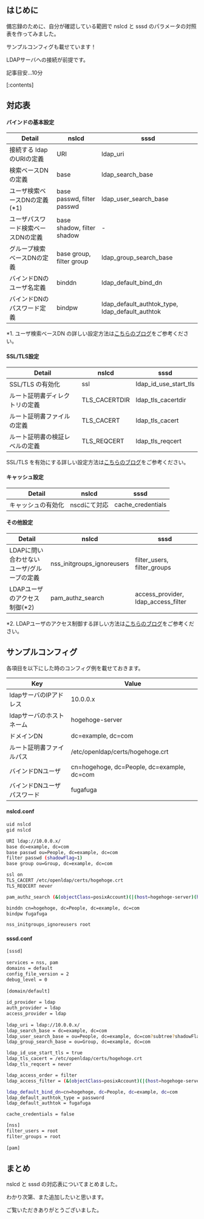 ## はじめに

備忘録のために、自分が確認している範囲で nslcd と sssd のパラメータの対照表を作ってみました。

サンプルコンフィグも載せています！

LDAPサーバへの接続が前提です。

記事目安...10分

[:contents]

## 対応表

#### バインドの基本設定
|Detail|nslcd|sssd|
|---|---|---|
|接続する ldap のURIの定義|URI|ldap_uri|
|検索ベースDNの定義|base|ldap_search_base|
|ユーザ検索ベースDNの定義(*1)|base passwd, filter passwd|ldap_user_search_base|
|ユーザパスワード検索ベースDNの定義|base shadow, filter shadow|-|
|グループ検索ベースDNの定義|base group, filter group|ldap_group_search_base|
|バインドDNのユーザ名定義|binddn|ldap_default_bind_dn|
|バインドDNのパスワード定義|bindpw|ldap_default_authtok_type, ldap_default_authtok|

*1. ユーザ検索ベースDN の詳しい設定方法は[こちらのブログ](https://blog.serverworks.co.jp/sssd-ldap_search_base)をご参考ください。

#### SSL/TLS設定
|Detail|nslcd|sssd|
|---|---|---|
|SSL/TLS の有効化|ssl|ldap_id_use_start_tls|
|ルート証明書ディレクトリの定義|TLS_CACERTDIR|ldap_tls_cacertdir|
|ルート証明書ファイルの定義|TLS_CACERT|ldap_tls_cacert|
|ルート証明書の検証レベルの定義|TLS_REQCERT|ldap_tls_reqcert|

SSL/TLS を有効にする詳しい設定方法は[こちらのブログ](https://blog.serverworks.co.jp/sssd-ldaps)をご参考ください。

#### キャッシュ設定

|Detail|nslcd|sssd|
|---|---|---|
|キャッシュの有効化|nscdにて対応|cache_credentials|

#### その他設定
|Detail|nslcd|sssd|
|---|---|---|
|LDAPに問い合わせないユーザ/グループの定義|nss_initgroups_ignoreusers|filter_users, filter_groups|
|LDAPユーザのアクセス制御(*2)|pam_authz_search|access_provider, ldap_access_filter|

*2. LDAPユーザのアクセス制御する詳しい方法は[こちらのブログ](https://blog.serverworks.co.jp/sssd-ldap-access-filter)をご参考ください。

## サンプルコンフィグ

各項目を以下にした時のコンフィグ例を載せておきます。

|Key|Value|
|---|---|
|ldapサーバのIPアドレス|10.0.0.x|
|ldapサーバのホストネーム|hogehoge-server|
|ドメインDN|dc=example, dc=com|
|ルート証明書ファイルパス|/etc/openldap/certs/hogehoge.crt|
|バインドDNユーザ|cn=hogehoge, dc=People, dc=example, dc=com|
|バインドDNユーザパスワード|fugafuga|

#### nslcd.conf
```bash
uid nslcd
gid nslcd

URI ldap://10.0.0.x/
base dc=example, dc=com
base passwd ou=People, dc=example, dc=com
filter passwd (shadowFlag=1)
base group ou=Group, dc=example, dc=com

ssl on
TLS_CACERT /etc/openldap/certs/hogehoge.crt
TLS_REQCERT never

pam_authz_search (&(objectClass=posixAccount)(|(host=hogehoge-server)(host=\*))

binddn cn=hogehoge, dc=People, dc=example, dc=com
bindpw fugafuga

nss_initgroups_ignoreusers root
```

#### sssd.conf
```bash
[sssd]
 
services = nss, pam
domains = default
config_file_version = 2
debug_level = 0
 
[domain/default]
 
id_provider = ldap
auth_provider = ldap
access_provider = ldap
 
ldap_uri = ldap://10.0.0.x/
ldap_search_base = dc=example, dc=com
ldap_user_search_base = ou=People, dc=example, dc=com?subtree?shadowFlag=1
ldap_group_search_base = ou=Group, dc=example, dc=com

ldap_id_use_start_tls = true
ldap_tls_cacert = /etc/openldap/certs/hogehoge.crt
ldap_tls_reqcert = never

ldap_access_order = filter
ldap_access_filter = (&(objectClass=posixAccount)(|(host=hogehoge-server)(host=\*))

ldap_default_bind_dn=cn=hogehoge, dc=People, dc=example, dc=com
ldap_default_authtok_type = password
ldap_default_authtok = fugafuga 

cache_credentials = false

[nss]
filter_users = root
filter_groups = root
 
[pam]
```

## まとめ

nslcd と sssd の対応表についてまとめました。

わかり次第、また追加したいと思います。

ご覧いただきありがとうございました。
